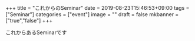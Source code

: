+++
title =  "これからのSeminar"
date = 2019-08-23T15:46:53+09:00
tags = ["Seminar"]
categories = ["event"]
image = ""
draft = false
mkbanner = ["true","false"]
+++

これからあるSeminarです

